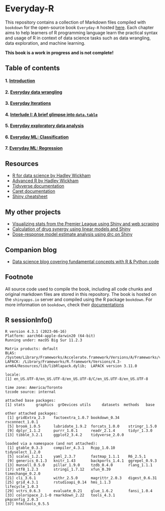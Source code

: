 # Everyday-R
This repository contains a collection of Markdown files compiled with `bookdown` for the open-source book `Everyday-R` hosted [here](https://bookdown.org/brianjmpark/everydayR/). Each chapter aims to help learners of R programming language learn the practical syntax and usage of R in context of data science tasks such as data wrangling, data exploration, and machine learning.  

**This book is a work in progress and is not complete!**

## Table of contents
#### 1. [Introduction](https://bookdown.org/brianjmpark/everydayR/#introduction)
#### 2. [Everyday data wrangling](https://bookdown.org/brianjmpark/everydayR/everyday-data-wrangling.html)
#### 3. [Everyday Iterations](https://bookdown.org/brianjmpark/everydayR/everyday-iterations.html)
#### 4. [Interlude I: A brief glimpse into `data.table`](https://bookdown.org/brianjmpark/everydayR/interlude-i-a-brief-glimpse-into-data.html)
#### 5. [Everyday exploratory data analysis](https://bookdown.org/brianjmpark/everydayR/everyday-exploratory-data-analysis.html)
#### 6. [Everyday ML: Classification](https://bookdown.org/brianjmpark/everydayR/everyday-ml-classification.html)
#### 7. [Everyday ML: Regression](https://bookdown.org/brianjmpark/everydayR/everyday-ml-regression.html)
## Resources
* [R for data science by Hadley Wickham](https://r4ds.had.co.nz/)
* [Advanced R by Hadley Wickham](https://adv-r.hadley.nz/)
* [Tidyverse documentation](https://www.tidyverse.org/)
* [Caret documentation](https://topepo.github.io/caret/)
* [Shiny cheatsheet](https://shiny.rstudio.com/images/shiny-cheatsheet.pdf)

## My other projects
* [Visualizing stats from the Premier League using Shiny and web scraping](https://github.com/snowoflondon/PL_Visualizer)
* [Calculation of drug synergy using linear models and Shiny](https://github.com/snowoflondon/CIComputeR_WEB)
* [Dose-response model estimate analysis using drc on Shiny](https://github.com/snowoflondon/LL4R)

## Companion blog
* [Data science blog covering fundamental concepts with R & Python code](https://brianjmpark.github.io/)

## Footnote
All source code used to compile the book, including all code chunks and original markdown files are stored in this repository. The book is hosted on the `shinyapps.io` server and compiled using the R package `bookdown`. For more information on `bookdown`, check their [documentations](https://bookdown.org/yihui/bookdown/get-started.html)

## R sessionInfo()
```{r}
R version 4.3.1 (2023-06-16)
Platform: aarch64-apple-darwin20 (64-bit)
Running under: macOS Big Sur 11.2.3

Matrix products: default
BLAS:   /System/Library/Frameworks/Accelerate.framework/Versions/A/Frameworks/vecLib.framework/Versions/A/libBLAS.dylib 
LAPACK: /Library/Frameworks/R.framework/Versions/4.3-arm64/Resources/lib/libRlapack.dylib;  LAPACK version 3.11.0

locale:
[1] en_US.UTF-8/en_US.UTF-8/en_US.UTF-8/C/en_US.UTF-8/en_US.UTF-8

time zone: America/Toronto
tzcode source: internal

attached base packages:
[1] stats     graphics  grDevices utils     datasets  methods   base     

other attached packages:
 [1] gridExtra_2.3    factoextra_1.0.7 bookdown_0.34    rsconnect_1.0.1 
 [5] broom_1.0.5      lubridate_1.9.2  forcats_1.0.0    stringr_1.5.0   
 [9] dplyr_1.1.2      purrr_1.0.1      readr_2.1.4      tidyr_1.3.0     
[13] tibble_3.2.1     ggplot2_3.4.2    tidyverse_2.0.0 

loaded via a namespace (and not attached):
 [1] gtable_0.3.3     compiler_4.3.1   Rcpp_1.0.10      tidyselect_1.2.0
 [5] scales_1.2.1     yaml_2.3.7       fastmap_1.1.1    R6_2.5.1        
 [9] generics_0.1.3   knitr_1.43       backports_1.4.1  ggrepel_0.9.3   
[13] munsell_0.5.0    pillar_1.9.0     tzdb_0.4.0       rlang_1.1.1     
[17] utf8_1.2.3       stringi_1.7.12   xfun_0.39        timechange_0.2.0
[21] cli_3.6.1        withr_2.5.0      magrittr_2.0.3   digest_0.6.31   
[25] grid_4.3.1       rstudioapi_0.14  hms_1.1.3        lifecycle_1.0.3 
[29] vctrs_0.6.3      evaluate_0.21    glue_1.6.2       fansi_1.0.4     
[33] colorspace_2.1-0 rmarkdown_2.22   tools_4.3.1      pkgconfig_2.0.3 
[37] htmltools_0.5.5
```
